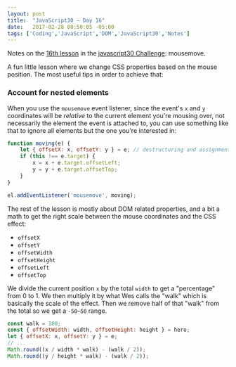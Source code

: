 ```yaml
---
layout: post
title:  "JavaScript30 – Day 16"
date:   2017-02-28 08:50:05 -05:00
tags: ['Coding','JavaScript','DOM','JavaScript30','Notes']
---
```


Notes on the [16th lesson][git] in the [javascript30 Challenge][js30]: mousemove.

A fun little lesson where we change CSS properties based on the mouse position. The most useful tips in order to achieve that:

### Account for nested elements

When you use the `mousemove` event listener, since the event's `x` and `y` coordinates will be *relative* to the current element you're mousing over, not necessarily the element the event is attached to, you can use something like that to ignore all elements but the one you're interested in:

```js
function moving(e) {
    let { offsetX: x, offsetY: y } = e; // destructuring and assignment one liner!
    if (this !== e.target) {
        x = x + e.target.offsetLeft;
        y = y + e.target.offsetTop;
    }
}

el.addEventListener('mousemove', moving);
```

The rest of the lesson is mostly about DOM related properties, and a bit a math to get the right scale between the mouse coordinates and the CSS effect:

* `offsetX`
* `offsetY`
* `offsetWidth`
* `offsetHeight`
* `offsetLeft`
* `offsetTop`

We divide the current position `x` by the total `width` to get a "percentage" from 0 to 1. We then multiply it by what Wes calls the "walk" which is basically the scale of the effect. Then we remove half of that "walk" from the total so we get a `-50`–`50` range.

```js
const walk = 100;
const { offsetWidth: width, offsetHeight: height } = hero;
let { offsetX: x, offsetY: y } = e;
// ...
Math.round((x / width * walk) - (walk / 2));
Math.round((y / height * walk) - (walk / 2));
```

[js30]:https://javascript30.com
[git]:https://github.com/memoblue/JavaScript30/blob/master/16-mouse-move/index.html
